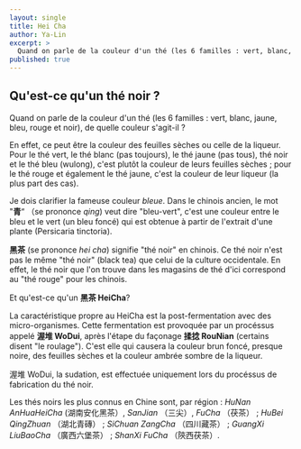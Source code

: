 ```yaml
---
layout: single
title: Hei Cha
author: Ya-Lin
excerpt: >
  Quand on parle de la couleur d'un thé (les 6 familles : vert, blanc, jaune, bleu, rouge et noir), de quelle couleur s'agit-il ?
published: true
---
```

## Qu'est-ce qu'un thé noir ?

Quand on parle de la couleur d'un thé (les 6 familles : vert, blanc, jaune, bleu, rouge et noir), de quelle couleur s'agit-il ?

En effet, ce peut être la couleur des feuilles sèches ou celle de la liqueur. Pour le thé vert, le thé blanc (pas toujours), le thé jaune (pas tous), thé noir et le thé bleu (wulong), c'est plutôt la couleur de leurs feuilles sèches ; pour le thé rouge et également le thé jaune, c'est la couleur de leur liqueur (la plus part des cas). 

Je dois clarifier la fameuse couleur *bleue*. Dans le chinois ancien, le mot "**青**“ （se prononce *qing*) veut dire "bleu-vert", c'est une couleur entre le bleu et le vert (un bleu foncé) qui est obtenue à partir de l'extrait d'une plante (Persicaria tinctoria).

**黑茶** (se prononce *hei cha*) signifie "thé noir" en chinois. Ce thé noir n'est pas le même "thé noir" (black tea) que celui de la culture occidentale. En effet, le thé noir que l'on trouve dans les magasins de thé d'ici correspond au "thé rouge" pour les chinois.

Et qu'est-ce qu'un **黑茶 HeiCha**?

La caractéristique propre au HeiCha est la post-fermentation avec des micro-organismes. Cette fermentation est provoquée par un procéssus appelé **渥堆 WoDui**, après l'étape du façonage **揉捻 RouNian** (certains disent "le roulage"). C'est elle qui causera la couleur brun foncé, presque noire, des feuilles sèches et la couleur ambrée sombre de la liqueur.

渥堆 WoDui, la sudation, est effectuée uniquement lors du procéssus de fabrication du thé noir.

Les thés noirs les plus connus en Chine sont, par région : *HuNan AnHuaHeiCha* (湖南安化黑茶）, *SanJian* （三尖）, *FuCha* （茯茶） ; *HuBei QingZhuan* （湖北青磚） ; *SiChuan ZangCha* （四川藏茶） ; *GuangXi LiuBaoCha* （廣西六堡茶） ; *ShanXi FuCha* （陝西茯茶）.
